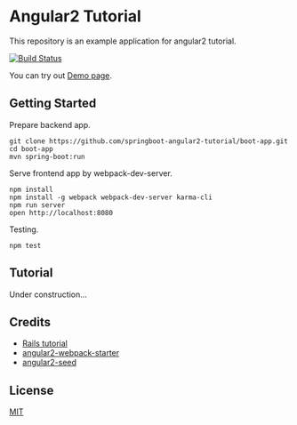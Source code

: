 # Angular2 Tutorial

This repository is an example application for angular2 tutorial.

[![Build Status][travis-image]][travis-url]

You can try out [Demo page](http://micropost.hana053.com/).

## Getting Started

Prepare backend app.

```
git clone https://github.com/springboot-angular2-tutorial/boot-app.git
cd boot-app
mvn spring-boot:run
```

Serve frontend app by webpack-dev-server.

```
npm install
npm install -g webpack webpack-dev-server karma-cli
npm run server
open http://localhost:8080
```

Testing.

```
npm test
```

## Tutorial

Under construction...

## Credits

* [Rails tutorial](https://github.com/railstutorial/sample_app_rails_4)
* [angular2-webpack-starter](https://github.com/AngularClass/angular2-webpack-starter)
* [angular2-seed](https://github.com/mgechev/angular2-seed)

## License

[MIT](/LICENSE)

[travis-url]: https://travis-ci.org/springboot-angular2-tutorial/angular2-app
[travis-image]: https://travis-ci.org/springboot-angular2-tutorial/angular2-app.svg

